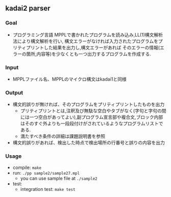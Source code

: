 ## kadai2 parser

### Goal
- プログラミング言語 MPPLで書かれたプログラムを読み込み,LL(1)構文解析法により構文解析を行い, 構文エラーがなければ入力されたプログラムをプリティプリントした結果を出力し,構文エラーがあれば そのエラーの情報(エラーの箇所,内容等)を少なくとも一つ出力するプログラムを作成する.

### Input
- MPPLファイル名、MPPLのマイクロ構文はkadai1と同様

### Output
- 構文的誤りが無ければ、そのプログラムをプリティプリントしたものを出力
  - プリティプリントとは,注釈及び無駄な空白やタブがなく(字句と字句の間には一つ空白があってよい),副プログラム宣言部や複合文,ブロック内部はそのすぐ外よりも一段段付けがされているようなプログラムリストである.
  - 満たすべき条件の詳細は課題説明書を参照
- 構文的誤りがあれば、検出した時点で検出場所の行番号と誤りの内容を出力　　

### Usage
- compile: `make`
- run: `./pp sample2/sample27.mpl`
  - you can use sample file at `./sample2`
- test:
  - integration test:  `make test` 
